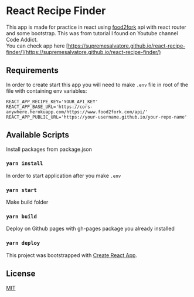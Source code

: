 # React Recipe Finder

This app is made for practice in react using [food2fork](https://www.food2fork.com/about/api) api with react router and some bootstrap. This was from tutorial I found on Youtube channel Code Addict.  
You can check app here [https://supremesalvatore.github.io/react-recipe-finder/](https://supremesalvatore.github.io/react-recipe-finder/)


## Requirements

In order to create start this app you will need to make ```.env``` file in root of the file with containing env variables:
```
REACT_APP_RECIPE_KEY='YOUR_API_KEY'
REACT_APP_BASE_URL='https://cors-anywhere.herokuapp.com/https://www.food2fork.com/api/'
REACT_APP_PUBLIC_URL='https://your-username.github.io/your-repo-name'
```

## Available Scripts

Install packages from package.json
### ```yarn install```

In order to start application after you make ```.env```

### ```yarn start```

Make build folder

### ```yarn build```

Deploy on Github pages with gh-pages package you already installed

### ```yarn deploy```


This project was bootstrapped with [Create React App](https://github.com/facebook/create-react-app).
## License
[MIT](https://choosealicense.com/licenses/mit/)
